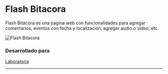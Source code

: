 ﻿# Flash Bitacora

Flash Bitácora es una pagina web con funcionalidades para agregar comentarios, eventos con fecha y localización, agregar audio o video, etc.

![Flash Bitacora](https://user-images.githubusercontent.com/32301688/37808900-d8a3de18-2e1a-11e8-9e3a-258aa03cb7dc.png)

### Desarrollado para
[Laboratoria](http://laboratoria.la)

***